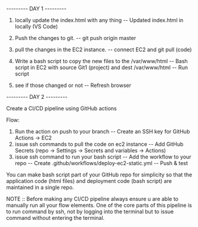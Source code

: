 --------- DAY 1 --------- 

1. locally update the index.html with any thing
-- Updated index.html in locally (VS Code) 

2. Push the changes to git.
-- git push origin master

3. pull the changes in the EC2 instance.
-- connect EC2 and git pull (code)

4. Write a bash script to copy the new files to the /var/www/html
-- Bash script in EC2 with source Git1 (project) and dest  /var/www/html
-- Run script

5. see if those changed or not
-- Refresh browser

--------- DAY 2 --------- 

Create a CI/CD pipeline using GitHub actions

Flow:
1. Run the action on push to your branch
-- Create an SSH key for GitHub Actions → EC2
2. ⁠issue ssh commands to pull the code on ec2 instance
-- Add GitHub Secrets (repo → Settings → Secrets and variables → Actions)
3. ⁠issue ssh command to run your bash script
-- Add the workflow to your repo -- Create .github/workflows/deploy-ec2-static.yml
-- Push & test

You can make bash script part of your GitHub repo for simplicity so that the application code (html files) and deployment code (bash script) are maintained in a single repo.

NOTE :: Before making any CI/CD pipeline always ensure u are able to manually run all your flow elements. One of the core parts of this pipeline is to run command by ssh, not by logging into the terminal but to issue command without entering the terminal.

